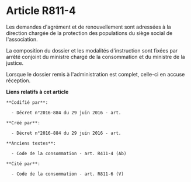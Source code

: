 # Article R811-4

Les demandes d'agrément et de renouvellement sont adressées à la direction chargée de la protection des populations du siège
social de l'association.

La composition du dossier et les modalités d'instruction sont fixées par arrêté conjoint du ministre chargé de la
consommation et du ministre de la justice.

Lorsque le dossier remis à l'administration est complet, celle-ci en accuse réception.

**Liens relatifs à cet article**

	**Codifié par**:

	  - Décret n°2016-884 du 29 juin 2016 - art.

	**Créé par**:

	  - Décret n°2016-884 du 29 juin 2016 - art.

	**Anciens textes**:

	  - Code de la consommation - art. R411-4 (Ab)

	**Cité par**:

	  - Code de la consommation - art. R811-6 (V)
